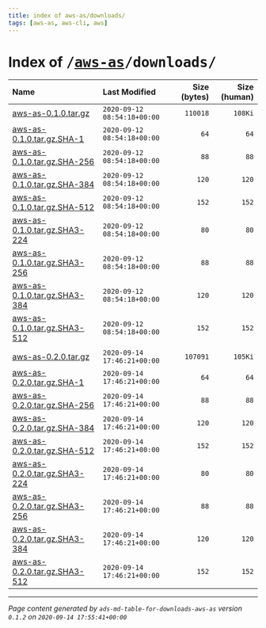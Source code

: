 ```yaml
---
title: index of aws-as/downloads/
tags: [aws-as, aws-cli, aws]
---
```

# Index of <tt>/[aws-as][]/downloads/</tt>

|                             Name |               Last Modified |   Size (bytes) |   Size (human) |
| :------------------------------- | :-------------------------- | -------------: | -------------: |
| [aws-as-0.1.0.tar.gz][]          | `2020-09-12 08:54:18+00:00` |       `110018` |        `108Ki` |
| [aws-as-0.1.0.tar.gz.SHA-1][]    | `2020-09-12 08:54:18+00:00` |           `64` |           `64` |
| [aws-as-0.1.0.tar.gz.SHA-256][]  | `2020-09-12 08:54:18+00:00` |           `88` |           `88` |
| [aws-as-0.1.0.tar.gz.SHA-384][]  | `2020-09-12 08:54:18+00:00` |          `120` |          `120` |
| [aws-as-0.1.0.tar.gz.SHA-512][]  | `2020-09-12 08:54:18+00:00` |          `152` |          `152` |
| [aws-as-0.1.0.tar.gz.SHA3-224][] | `2020-09-12 08:54:18+00:00` |           `80` |           `80` |
| [aws-as-0.1.0.tar.gz.SHA3-256][] | `2020-09-12 08:54:18+00:00` |           `88` |           `88` |
| [aws-as-0.1.0.tar.gz.SHA3-384][] | `2020-09-12 08:54:18+00:00` |          `120` |          `120` |
| [aws-as-0.1.0.tar.gz.SHA3-512][] | `2020-09-12 08:54:18+00:00` |          `152` |          `152` |
|                                  |                             |                |                |
| [aws-as-0.2.0.tar.gz][]          | `2020-09-14 17:46:21+00:00` |       `107091` |        `105Ki` |
| [aws-as-0.2.0.tar.gz.SHA-1][]    | `2020-09-14 17:46:21+00:00` |           `64` |           `64` |
| [aws-as-0.2.0.tar.gz.SHA-256][]  | `2020-09-14 17:46:21+00:00` |           `88` |           `88` |
| [aws-as-0.2.0.tar.gz.SHA-384][]  | `2020-09-14 17:46:21+00:00` |          `120` |          `120` |
| [aws-as-0.2.0.tar.gz.SHA-512][]  | `2020-09-14 17:46:21+00:00` |          `152` |          `152` |
| [aws-as-0.2.0.tar.gz.SHA3-224][] | `2020-09-14 17:46:21+00:00` |           `80` |           `80` |
| [aws-as-0.2.0.tar.gz.SHA3-256][] | `2020-09-14 17:46:21+00:00` |           `88` |           `88` |
| [aws-as-0.2.0.tar.gz.SHA3-384][] | `2020-09-14 17:46:21+00:00` |          `120` |          `120` |
| [aws-as-0.2.0.tar.gz.SHA3-512][] | `2020-09-14 17:46:21+00:00` |          `152` |          `152` |



[aws-as]: ../
[aws-as-0.1.0.tar.gz]:            aws-as-0.1.0.tar.gz
[aws-as-0.1.0.tar.gz.SHA-1]:      aws-as-0.1.0.tar.gz.SHA-1
[aws-as-0.1.0.tar.gz.SHA-256]:    aws-as-0.1.0.tar.gz.SHA-256
[aws-as-0.1.0.tar.gz.SHA-384]:    aws-as-0.1.0.tar.gz.SHA-384
[aws-as-0.1.0.tar.gz.SHA-512]:    aws-as-0.1.0.tar.gz.SHA-512
[aws-as-0.1.0.tar.gz.SHA3-224]:   aws-as-0.1.0.tar.gz.SHA3-224
[aws-as-0.1.0.tar.gz.SHA3-256]:   aws-as-0.1.0.tar.gz.SHA3-256
[aws-as-0.1.0.tar.gz.SHA3-384]:   aws-as-0.1.0.tar.gz.SHA3-384
[aws-as-0.1.0.tar.gz.SHA3-512]:   aws-as-0.1.0.tar.gz.SHA3-512
[aws-as-0.2.0.tar.gz]:            aws-as-0.2.0.tar.gz
[aws-as-0.2.0.tar.gz.SHA-1]:      aws-as-0.2.0.tar.gz.SHA-1
[aws-as-0.2.0.tar.gz.SHA-256]:    aws-as-0.2.0.tar.gz.SHA-256
[aws-as-0.2.0.tar.gz.SHA-384]:    aws-as-0.2.0.tar.gz.SHA-384
[aws-as-0.2.0.tar.gz.SHA-512]:    aws-as-0.2.0.tar.gz.SHA-512
[aws-as-0.2.0.tar.gz.SHA3-224]:   aws-as-0.2.0.tar.gz.SHA3-224
[aws-as-0.2.0.tar.gz.SHA3-256]:   aws-as-0.2.0.tar.gz.SHA3-256
[aws-as-0.2.0.tar.gz.SHA3-384]:   aws-as-0.2.0.tar.gz.SHA3-384
[aws-as-0.2.0.tar.gz.SHA3-512]:   aws-as-0.2.0.tar.gz.SHA3-512

---
_Page content generated by `ads-md-table-for-downloads-aws-as` version `0.1.2` on `2020-09-14 17:55:41+00:00`_
